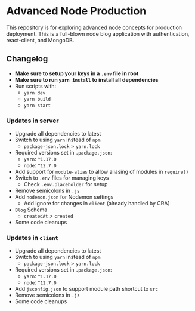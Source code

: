 # Advanced Node Production

This repository is for exploring advanced node concepts for production deployment. This is a full-blown node blog application with authentication, react-client, and MongoDB.

## Changelog

- **Make sure to setup your keys in a `.env` file in root**
- **Make sure to run `yarn install` to install all dependencies**
- Run scripts with:
  - `yarn dev`
  - `yarn build`
  - `yarn start`

### Updates in server

- Upgrade all dependencies to latest
- Switch to using `yarn` instead of `npm`
  - `package-json.lock` > `yarn.lock`
- Required versions set in `.package.json`:
  - `yarn`: `^1.17.0`
  - `node`: `^12.7.0`
- Add support for `module-alias` to allow aliasing of modules in `require()`
- Switch to `.env` files for managing keys
  - Check `.env.placeholder` for setup
- Remove semicolons in `.js`
- Add `nodemon.json` for Nodemon settings
  - Add ignore for changes in `client` (already handled by CRA)
- `Blog` Schema
  - `createdAt` > `created`
- Some code cleanups

### Updates in `client`

- Upgrade all dependencies to latest
- Switch to using `yarn` instead of `npm`
  - `package-json.lock` > `yarn.lock`
- Required versions set in `.package.json`:
  - `yarn`: `^1.17.0`
  - `node`: `^12.7.0`
- Add `jsconfig.json` to support module path shortcut to `src`
- Remove semicolons in `.js`
- Some code cleanups
